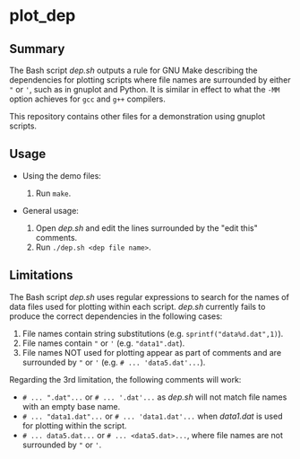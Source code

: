 # plot_dep

## Summary

The Bash script *dep.sh* outputs a rule for GNU Make describing the dependencies for plotting scripts where file names are surrounded by either `"` or `'`, such as in gnuplot and Python. It is similar in effect to what the `-MM` option achieves for `gcc` and `g++` compilers.

This repository contains other files for a demonstration using gnuplot scripts.

## Usage

- Using the demo files:
    1. Run `make`.

- General usage:
    1. Open *dep.sh* and edit the lines surrounded by the "edit this" comments.
    2. Run `./dep.sh <dep file name>`.

## Limitations

The Bash script *dep.sh* uses regular expressions to search for the names of data files used for plotting within each script. *dep.sh* currently fails to produce the correct dependencies in the following cases:

1. File names contain string substitutions (e.g. `sprintf("data%d.dat",1)`).
2. File names contain `"` or `'` (e.g. `"data1".dat`).
3. File names NOT used for plotting appear as part of comments and are surrounded by `"` or `'` (e.g. `# ... 'data5.dat'...`).

Regarding the 3rd limitation, the following comments will work:

- `# ... ".dat"...` or `# ... '.dat'...` as *dep.sh* will not match file names with an empty base name.
- `# ... "data1.dat"...` or `# ... 'data1.dat'...` when *data1.dat* is used for plotting within the script.
- `# ... data5.dat...` or `# ... <data5.dat>...`, where file names are not surrounded by `"` or `'`.
